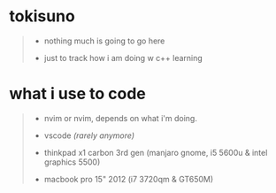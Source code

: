 # tokisuno

> - nothing much is going to go here
> 
> - just to track how i am doing w c++ learning

# what i use to code

> - nvim or nvim, depends on what i'm doing.
> 
> - vscode *(rarely anymore)*
> 
> - thinkpad x1 carbon 3rd gen (manjaro gnome, i5 5600u & intel graphics 5500)
>
> - macbook pro 15" 2012 (i7 3720qm & GT650M)
